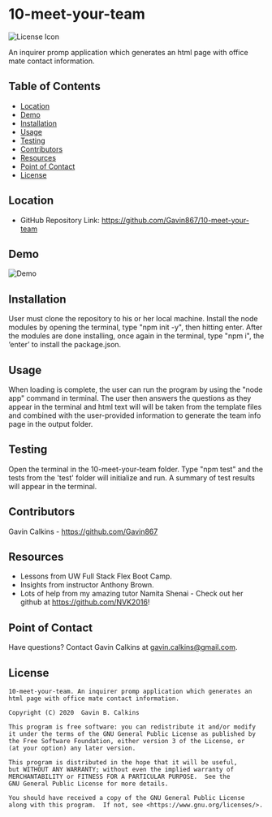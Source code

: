 # 10-meet-your-team

![License Icon](https://img.shields.io/badge/license-GPL3.0-informational.svg)

An inquirer promp application which generates an html page with office mate contact information.

## Table of Contents

- [Location](#location)
- [Demo](#demo)
- [Installation](#installation)
- [Usage](#usage)
- [Testing](#testing)
- [Contributors](#contributors)
- [Resources](#resources)
- [Point of Contact](#point-of-contact)
- [License](#license)

## Location

* GitHub Repository Link: https://github.com/Gavin867/10-meet-your-team

## Demo

![Demo](${data.demo})

## Installation

User must clone the repository to his or her local machine. Install the node modules by opening the terminal, type "npm init -y", then hitting enter. After the modules are done installing, once again in the terminal, type "npm i", the ‘enter’ to install the package.json.

## Usage

When loading is complete, the user can run the program by using the "node app" command in terminal. The user then answers the questions as they appear in the terminal and html text will will be taken from the template files and combined with the user-provided information to generate the team info page in the output folder.

## Testing

Open the terminal in the 10-meet-your-team folder. Type "npm test" and the tests from the 'test' folder will initialize and run. A summary of test results will appear in the terminal.

## Contributors

Gavin Calkins - https://github.com/Gavin867

## Resources

- Lessons from UW Full Stack Flex Boot Camp.
- Insights from instructor Anthony Brown.
- Lots of help from my amazing tutor Namita Shenai - Check out her github at https://github.com/NVK2016!

## Point of Contact

Have questions? Contact Gavin Calkins at gavin.calkins@gmail.com.

## License

    10-meet-your-team. An inquirer promp application which generates an html page with office mate contact information.

    Copyright (C) 2020  Gavin B. Calkins

    This program is free software: you can redistribute it and/or modify
    it under the terms of the GNU General Public License as published by
    the Free Software Foundation, either version 3 of the License, or
    (at your option) any later version.

    This program is distributed in the hope that it will be useful,
    but WITHOUT ANY WARRANTY; without even the implied warranty of
    MERCHANTABILITY or FITNESS FOR A PARTICULAR PURPOSE.  See the
    GNU General Public License for more details.

    You should have received a copy of the GNU General Public License
    along with this program.  If not, see <https://www.gnu.org/licenses/>.